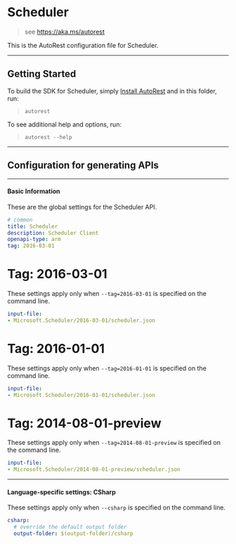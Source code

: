 # Scheduler
    
> see https://aka.ms/autorest

This is the AutoRest configuration file for Scheduler.



---
## Getting Started 
To build the SDK for Scheduler, simply [Install AutoRest](https://aka.ms/autorest/install) and in this folder, run:

> `autorest`

To see additional help and options, run:

> `autorest --help`
---

## Configuration for generating APIs


---
#### Basic Information 
These are the global settings for the Scheduler API.

``` yaml
# common 
title: Scheduler
description: Scheduler Client
openapi-type: arm
tag: 2016-03-01

```


# Tag: 2016-03-01

These settings apply only when `--tag=2016-03-01` is specified on the command line.

``` yaml $(tag) == '2016-03-01'
input-file:
- Microsoft.Scheduler/2016-03-01/scheduler.json

```
 
# Tag: 2016-01-01

These settings apply only when `--tag=2016-01-01` is specified on the command line.

``` yaml $(tag) == '2016-01-01'
input-file:
- Microsoft.Scheduler/2016-01-01/scheduler.json

```
 
# Tag: 2014-08-01-preview

These settings apply only when `--tag=2014-08-01-preview` is specified on the command line.

``` yaml $(tag) == '2014-08-01-preview'
input-file:
- Microsoft.Scheduler/2014-08-01-preview/scheduler.json

```


---
#### Language-specific settings: CSharp

These settings apply only when `--csharp` is specified on the command line.

``` yaml $(csharp)
csharp:
  # override the default output folder
  output-folder: $(output-folder)/csharp
```

